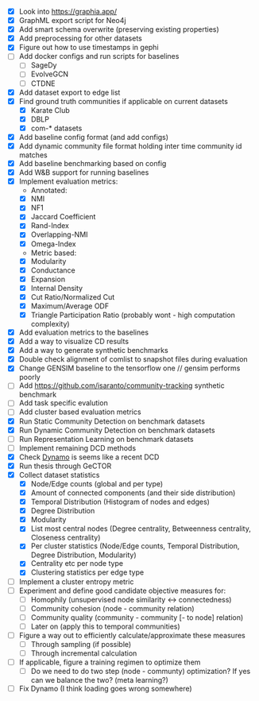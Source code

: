 - [x] Look into https://graphia.app/
- [x] GraphML export script for Neo4j
- [x] Add smart schema overwrite (preserving existing properties)
- [x] Add preprocessing for other datasets
- [x] Figure out how to use timestamps in gephi
- [ ] Add docker configs and run scripts for baselines
  - [ ] SageDy
  - [ ] EvolveGCN
  - [ ] CTDNE
- [x] Add dataset export to edge list
- [x] Find ground truth communities if applicable on current datasets
  - [x] Karate Club
  - [x] DBLP
  - [x] com-* datasets
- [x] Add baseline config format (and add configs)
- [x] Add dynamic community file format holding inter time community id matches
- [x] Add baseline benchmarking based on config
- [x] Add W&B support for running baselines
- [x] Implement evaluation metrics:
  - Annotated:
  - [x] NMI
  - [x] NF1
  - [x] Jaccard Coefficient
  - [x] Rand-Index
  - [x] Overlapping-NMI
  - [x] Omega-Index
  - Metric based:
  - [x] Modularity
  - [x] Conductance
  - [x] Expansion
  - [x] Internal Density
  - [x] Cut Ratio/Normalized Cut
  - [x] Maximum/Average ODF
  - [x] Triangle Participation Ratio (probably wont - high computation complexity)
- [x] Add evaluation metrics to the baselines
- [x] Add a way to visualize CD results
- [x] Add a way to generate synthetic benchmarks
- [x] Double check alignment of comlist to snapshot files during evaluation
- [x] Change GENSIM baseline to the tensorflow one // gensim performs poorly
- [ ] Add https://github.com/isaranto/community-tracking synthetic benchmark
- [ ] Add task specific evalution
- [ ] Add cluster based evaluation metrics
- [x] Run Static Community Detection on benchmark datasets
- [x] Run Dynamic Community Detection on benchmark datasets
- [ ] Run Representation Learning on benchmark datasets
- [ ] Implement remaining DCD methods
- [x] Check [Dynamo](https://github.com/nogrady/dynamo) is seems like a recent DCD
- [x] Run thesis through GeCTOR 
- [x] Collect dataset statistics
  - [x] Node/Edge counts (global and per type)
  - [x] Amount of connected components (and their side distribution)
  - [x] Temporal Distribution (Histogram of nodes and edges)
  - [x] Degree Distribution
  - [x] Modularity
  - [x] List most central nodes (Degree centrality, Betweenness centrality, Closeness centrality)
  - [x] Per cluster statistics (Node/Edge counts, Temporal Distribution, Degree Distribution, Modularity)
  - [x] Centrality etc per node type
  - [x] Clustering statistics per edge type
- [ ] Implement a cluster entropy metric
- [ ] Experiment and define good candidate objective measures for:
  - [ ] Homophily (unsupervised node similarity <-> connectedness)
  - [ ] Community cohesion (node - community relation)
  - [ ] Community quality (community - community [- to node] relation)
  - [ ] Later on (apply this to temporal communities)
- [ ] Figure a way out to efficiently calculate/approximate these measures
  - [ ] Through sampling (if possible)
  - [ ] Through incremental calculation
- [ ] If applicable, figure a training regimen to optimize them
  - [ ] Do we need to do two step (node - communty) optimization? If yes can we balance the two? (meta learning?)
- [ ] Fix Dynamo (I think loading goes wrong somewhere)
